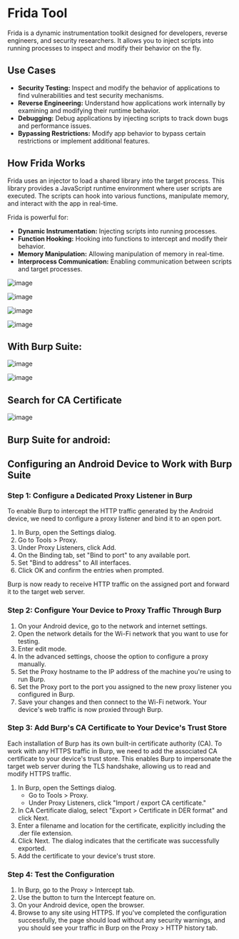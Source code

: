 # Frida Tool

Frida is a dynamic instrumentation toolkit designed for developers, reverse engineers, and security researchers. It allows you to inject scripts into running processes to inspect and modify their behavior on the fly.

## Use Cases

- **Security Testing:** Inspect and modify the behavior of applications to find vulnerabilities and test security mechanisms.
- **Reverse Engineering:** Understand how applications work internally by examining and modifying their runtime behavior.
- **Debugging:** Debug applications by injecting scripts to track down bugs and performance issues.
- **Bypassing Restrictions:** Modify app behavior to bypass certain restrictions or implement additional features.

## How Frida Works

Frida uses an injector to load a shared library into the target process. This library provides a JavaScript runtime environment where user scripts are executed. The scripts can hook into various functions, manipulate memory, and interact with the app in real-time.

Frida is powerful for:

- **Dynamic Instrumentation:** Injecting scripts into running processes.
- **Function Hooking:** Hooking into functions to intercept and modify their behavior.
- **Memory Manipulation:** Allowing manipulation of memory in real-time.
- **Interprocess Communication:** Enabling communication between scripts and target processes.


![image](https://github.com/ananthan05/Android-Security/assets/140697378/2329355f-0442-4223-9f0f-f9325f43f034)

![image](https://github.com/ananthan05/Android-Security/assets/140697378/87578a65-1b67-428a-a3c6-93e1df883f48)

![image](https://github.com/ananthan05/Android-Security/assets/140697378/7e88f134-40a4-4b35-86ba-e57ed434fa4b)

![image](https://github.com/ananthan05/Android-Security/assets/140697378/809435af-9af2-4390-9dfc-f909b8f3d985)


## With Burp Suite:

![image](https://github.com/ananthan05/Android-Security/assets/140697378/6d8a11fc-6e6c-49bb-877a-0804ef51ddf0)

![image](https://github.com/ananthan05/Android-Security/assets/140697378/8cafe6f9-6e05-40e6-bf58-21ada4f8ba19)

## Search for CA Certificate

![image](https://github.com/ananthan05/Android-Security/assets/140697378/907045d1-46e8-41d2-81af-99777f291b97)

## Burp Suite for android:

## Configuring an Android Device to Work with Burp Suite

### Step 1: Configure a Dedicated Proxy Listener in Burp

To enable Burp to intercept the HTTP traffic generated by the Android device, we need to configure a proxy listener and bind it to an open port.

1. In Burp, open the Settings dialog.
2. Go to Tools > Proxy.
3. Under Proxy Listeners, click Add.
4. On the Binding tab, set "Bind to port" to any available port.
5. Set "Bind to address" to All interfaces.
6. Click OK and confirm the entries when prompted.

Burp is now ready to receive HTTP traffic on the assigned port and forward it to the target web server.

### Step 2: Configure Your Device to Proxy Traffic Through Burp

1. On your Android device, go to the network and internet settings.
2. Open the network details for the Wi-Fi network that you want to use for testing.
3. Enter edit mode.
4. In the advanced settings, choose the option to configure a proxy manually.
5. Set the Proxy hostname to the IP address of the machine you're using to run Burp.
6. Set the Proxy port to the port you assigned to the new proxy listener you configured in Burp.
7. Save your changes and then connect to the Wi-Fi network. Your device's web traffic is now proxied through Burp.

### Step 3: Add Burp's CA Certificate to Your Device's Trust Store

Each installation of Burp has its own built-in certificate authority (CA). To work with any HTTPS traffic in Burp, we need to add the associated CA certificate to your device's trust store. This enables Burp to impersonate the target web server during the TLS handshake, allowing us to read and modify HTTPS traffic.

1. In Burp, open the Settings dialog.
   - Go to Tools > Proxy.
   - Under Proxy Listeners, click "Import / export CA certificate."
2. In CA Certificate dialog, select "Export > Certificate in DER format" and click Next.
3. Enter a filename and location for the certificate, explicitly including the .der file extension.
4. Click Next. The dialog indicates that the certificate was successfully exported.
5. Add the certificate to your device's trust store.

### Step 4: Test the Configuration

1. In Burp, go to the Proxy > Intercept tab.
2. Use the button to turn the Intercept feature on.
3. On your Android device, open the browser.
4. Browse to any site using HTTPS. If you've completed the configuration successfully, the page should load without any security warnings, and you should see your traffic in Burp on the Proxy > HTTP history tab.
